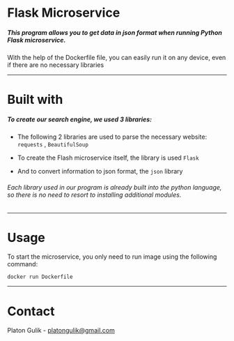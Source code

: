# **Flask Microservice**

##### This program allows you to get data in json format when running Python Flask microservice. 

With the help of the Dockerfile file, you can easily run it on any device, even if there are no necessary libraries

---

# **Built with**

##### To create our search engine, we used 3 libraries:
-  The following 2 libraries are used to parse the necessary website: ```requests``` , ```BeautifulSoup```

-  To create the Flash microservice itself, the library is used ```Flask``` 

- And to convert information to json format, the ```json``` library
###### Each library used in our program is already built into the python language, so there is no need to resort to installing additional modules.
---
# **Usage**

To start the microservice, you only need to run image using the following command:

```docker run Dockerfile```

---
# **Contact**

Platon Gulik - platongulik@gmail.com
